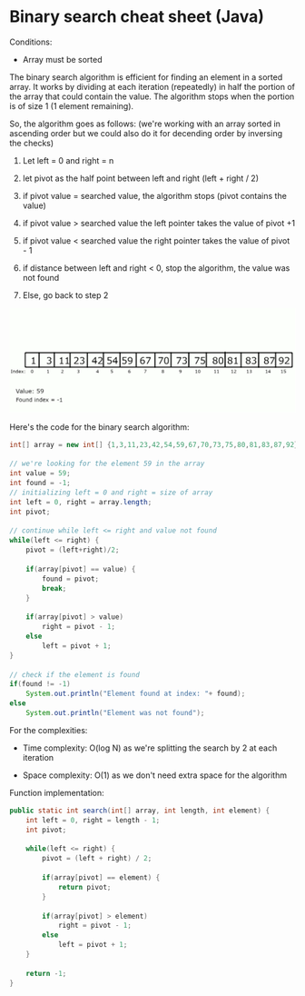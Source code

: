 # Binary search cheat sheet (Java)

Conditions:

- Array must be sorted

The binary search algorithm is efficient for finding an element in a sorted array. It works by dividing at each iteration (repeatedly) in half the portion of the array that could contain the value. The algorithm stops when the portion is of size 1 (1 element remaining).

So, the algorithm goes as follows: (we're working with an array sorted in ascending order but we could also do it for decending order by inversing the checks)

1. Let left = 0 and right = n

2. let pivot as the half point between left and right (left + right / 2)

3. if pivot value = searched value, the algorithm stops (pivot contains the value)

4. if pivot value >  searched value the left pointer takes the value of pivot +1

5. if pivot value < searched value the right pointer takes the value of pivot - 1

6. if distance between left and right < 0, stop the algorithm, the value was not found

7. Else, go back to step 2

![](https://github.com/touir1/Algorithms-Data-Structures-Cheat-sheet/blob/main/Algorithms/Search/Images/Binary_search_animation.gif)

Here's the code for the binary search algorithm:

```java
int[] array = new int[] {1,3,11,23,42,54,59,67,70,73,75,80,81,83,87,92};

// we're looking for the element 59 in the array
int value = 59;
int found = -1;
// initializing left = 0 and right = size of array
int left = 0, right = array.length;
int pivot;

// continue while left <= right and value not found
while(left <= right) {
    pivot = (left+right)/2;

    if(array[pivot] == value) {
        found = pivot;
        break;
    }

    if(array[pivot] > value)
        right = pivot - 1;
    else
        left = pivot + 1;
}

// check if the element is found
if(found != -1)
    System.out.println("Element found at index: "+ found);
else
    System.out.println("Element was not found");
```

For the complexities:

- Time complexity: O(log N) as we're splitting the search by 2 at each iteration

- Space complexity: O(1) as we don't need extra space for the algorithm

Function implementation:

```java
public static int search(int[] array, int length, int element) {
    int left = 0, right = length - 1;
    int pivot;

    while(left <= right) {
        pivot = (left + right) / 2;

        if(array[pivot] == element) {
            return pivot;
        }

        if(array[pivot] > element)
            right = pivot - 1;
        else
            left = pivot + 1;
    }

    return -1;
}
```

